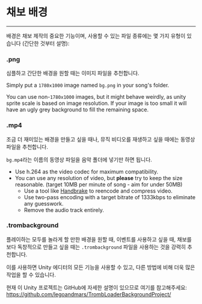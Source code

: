 # 채보 배경
---

배경은 채보 제작의 중요한 기능이며, 사용할 수 있는 파일 종류에는 몇 가지 유형이 있습니다 (간단한 것부터 설명):

### .png

심플하고 간단한 배경을 원할 때는 이미지 파일을 추천합니다.

Simply put a `1780x1000` image named `bg.png` in your song's folder.

You can use non-`1780x1000` images, but it might behave weirdly, as unity sprite scale is based on image resolution. If your image is too small it will have an ugly grey background to fill the remaining space.

### .mp4

조금 더 재미있는 배경을 만들고 싶을 때나, 뮤직 비디오를 재생하고 싶을 때에는 동영상 파일을 추천합니다.

`bg.mp4`라는 이름의 동영상 파일을 음악 폴더에 넣기만 하면 됩니다.

- Use h.264 as the video codec for maximum compatibility.
- You can use any resolution of video, but **please** try to keep the size reasonable. (target 10MB per minute of song - aim for under 50MB)
  - Use a tool like [Handbrake](https://handbrake.fr/) to reencode and compress video.
  - Use two-pass encoding with a target bitrate of 1333kbps to eliminate any guesswork.
  - Remove the audio track entirely.

### .trombackground

플레이하는 모두를 놀라게 할 만한 배경을 원할 때, 이벤트를 사용하고 싶을 때, 채보를 보다 독창적으로 만들고 싶을 때는 `.trombackground` 파일을 사용하는 것을 강력히 추천합니다.

이를 사용하면 Unity 에디터의 모든 기능을 사용할 수 있고, 다른 방법에 비해 더욱 많은 작업을 할 수 있습니다.

현재 이 Unity 프로젝트는 GitHub에 자세한 설명이 있으므로 여기를 참고해주세요: <https://github.com/legoandmars/TrombLoaderBackgroundProject/>

